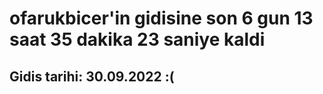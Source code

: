 # ofarukbicer'in gidisine son 6 gun 13 saat 35 dakika 23 saniye kaldi

## Gidis tarihi: 30.09.2022 :(
